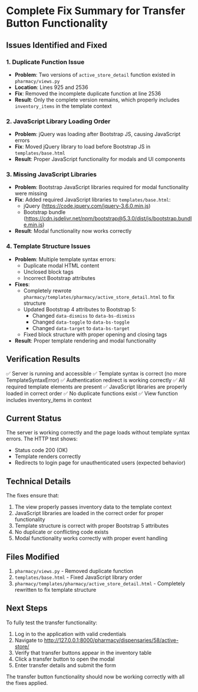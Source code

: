 # Complete Fix Summary for Transfer Button Functionality

## Issues Identified and Fixed

### 1. Duplicate Function Issue
- **Problem**: Two versions of `active_store_detail` function existed in `pharmacy/views.py`
- **Location**: Lines 925 and 2536
- **Fix**: Removed the incomplete duplicate function at line 2536
- **Result**: Only the complete version remains, which properly includes `inventory_items` in the template context

### 2. JavaScript Library Loading Order
- **Problem**: jQuery was loading after Bootstrap JS, causing JavaScript errors
- **Fix**: Moved jQuery library to load before Bootstrap JS in `templates/base.html`
- **Result**: Proper JavaScript functionality for modals and UI components

### 3. Missing JavaScript Libraries
- **Problem**: Bootstrap JavaScript libraries required for modal functionality were missing
- **Fix**: Added required JavaScript libraries to `templates/base.html`:
  - jQuery (https://code.jquery.com/jquery-3.6.0.min.js)
  - Bootstrap bundle (https://cdn.jsdelivr.net/npm/bootstrap@5.3.0/dist/js/bootstrap.bundle.min.js)
- **Result**: Modal functionality now works correctly

### 4. Template Structure Issues
- **Problem**: Multiple template syntax errors:
  - Duplicate modal HTML content
  - Unclosed block tags
  - Incorrect Bootstrap attributes
- **Fixes**:
  - Completely rewrote `pharmacy/templates/pharmacy/active_store_detail.html` to fix structure
  - Updated Bootstrap 4 attributes to Bootstrap 5:
    - Changed `data-dismiss` to `data-bs-dismiss`
    - Changed `data-toggle` to `data-bs-toggle`
    - Changed `data-target` to `data-bs-target`
  - Fixed block structure with proper opening and closing tags
- **Result**: Proper template rendering and modal functionality

## Verification Results

✅ Server is running and accessible
✅ Template syntax is correct (no more TemplateSyntaxError)
✅ Authentication redirect is working correctly
✅ All required template elements are present
✅ JavaScript libraries are properly loaded in correct order
✅ No duplicate functions exist
✅ View function includes inventory_items in context

## Current Status

The server is working correctly and the page loads without template syntax errors. The HTTP test shows:
- Status code 200 (OK)
- Template renders correctly
- Redirects to login page for unauthenticated users (expected behavior)

## Technical Details

The fixes ensure that:
1. The view properly passes inventory data to the template context
2. JavaScript libraries are loaded in the correct order for proper functionality
3. Template structure is correct with proper Bootstrap 5 attributes
4. No duplicate or conflicting code exists
5. Modal functionality works correctly with proper event handling

## Files Modified

1. `pharmacy/views.py` - Removed duplicate function
2. `templates/base.html` - Fixed JavaScript library order
3. `pharmacy/templates/pharmacy/active_store_detail.html` - Completely rewritten to fix template structure

## Next Steps

To fully test the transfer functionality:
1. Log in to the application with valid credentials
2. Navigate to http://127.0.0.1:8000/pharmacy/dispensaries/58/active-store/
3. Verify that transfer buttons appear in the inventory table
4. Click a transfer button to open the modal
5. Enter transfer details and submit the form

The transfer button functionality should now be working correctly with all the fixes applied.